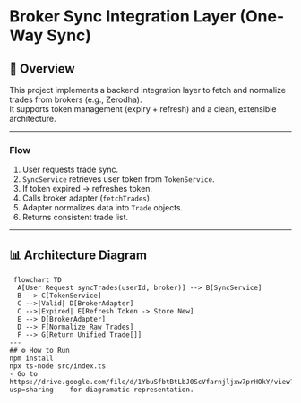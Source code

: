 # Broker Sync Integration Layer (One-Way Sync)

## 🚀 Overview
This project implements a backend integration layer to fetch and normalize trades from brokers (e.g., Zerodha).  
It supports token management (expiry + refresh) and a clean, extensible architecture.

---


### Flow
1. User requests trade sync.
2. `SyncService` retrieves user token from `TokenService`.
3. If token expired → refreshes token.
4. Calls broker adapter (`fetchTrades`).
5. Adapter normalizes data into `Trade` objects.
6. Returns consistent trade list.

---

## 📊 Architecture Diagram
   ```mermaid
    flowchart TD
     A[User Request syncTrades(userId, broker)] --> B[SyncService]
     B --> C[TokenService]
     C -->|Valid| D[BrokerAdapter]
     C -->|Expired| E[Refresh Token -> Store New]
     E --> D[BrokerAdapter]
     D --> F[Normalize Raw Trades]
     F --> G[Return Unified Trade[]]
---
## ⚙️ How to Run
npm install
npx ts-node src/index.ts
- Go to https://drive.google.com/file/d/1YbuSfbtBtLbJ0ScVfarnjljxw7prHOkY/view?usp=sharing    for diagramatic representation.  

